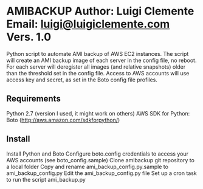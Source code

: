 AMIBACKUP
Author: Luigi Clemente
Email: luigi@luigiclemente.com 
Vers. 1.0
=========
Python script to automate AMI backup of AWS EC2 instances.
The script will create an AMI backup image of each server in the config file, no reboot.
For each server will deregister all images (and relative snapshots) older than the threshold set in the config file.
Access to AWS accounts will use access key and secret, as set in the Boto config file profiles.

Requirements
------

Python 2.7 (version I used, it might work on others)
AWS SDK for Python: Boto (http://aws.amazon.com/sdkforpython/)

Install
------
Install Python and Boto
Configure boto.config credentials to access your AWS accounts (see boto_config.sample)
Clone amibackup git repository to a local folder
Copy and rename ami_backup_config.py.sample to ami_backup_config.py
Edit the ami_backup_config.py file
Set up a cron task to run the script ami_backup.py


